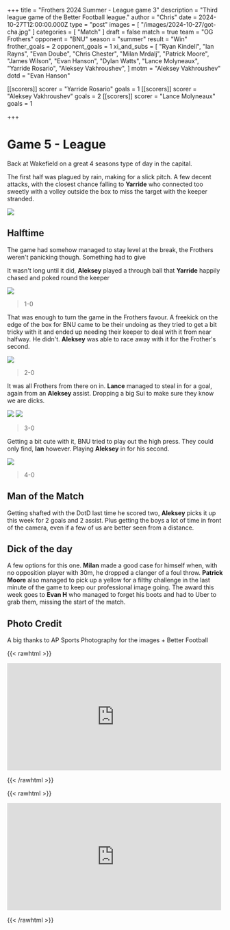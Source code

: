 +++
title = "Frothers 2024 Summer - League game 3"
description = "Third league game of the Better Football league."
author = "Chris"
date = 2024-10-27T12:00:00.000Z
type = "post"
images = [ "/images/2024-10-27/got-cha.jpg" ]
categories = [ "Match" ]
draft = false
match = true
team = "OG Frothers"
opponent = "BNU"
season = "summer"
result = "Win"
frother_goals = 2
opponent_goals = 1
xi_and_subs = [
  "Ryan Kindell",
  "Ian Rayns",
  "Evan Doube",
  "Chris Chester",
  "Milan Mrdalj",
  "Patrick Moore",
  "James Wilson",
  "Evan Hanson",
  "Dylan Watts",
  "Lance Molyneaux",
  "Yarride Rosario",
  "Aleksey Vakhroushev",
]
motm = "Aleksey Vakhroushev"
dotd = "Evan Hanson"

[[scorers]]
scorer = "Yarride Rosario"
goals = 1
[[scorers]]
scorer = "Aleksey Vakhroushev"
goals = 2
[[scorers]]
scorer = "Lance Molyneaux"
goals = 1

+++

# Game 5 - League

Back at Wakefield on a great 4 seasons type of day in the capital.

The first half was plagued by rain, making for a slick pitch. A few decent attacks, with the closest chance falling to **Yarride** who connected too sweetly with a volley outside the box to miss the target with the keeper stranded.

![](/images/2024-10-27/dyl-1.jpg)

## Halftime

The game had somehow managed to stay level at the break, the Frothers weren't panicking though. Something had to give

It wasn't long until it did, **Aleksey** played a through ball that **Yarride** happily chased and poked round the keeper

![](/images/2024-10-27/yarride-1.jpg)

> 1-0

That was enough to turn the game in the Frothers favour. A freekick on the edge of the box for BNU came to be their undoing as they tried to get a bit tricky with it and ended up needing their keeper to deal with it from near halfway. He didn't. **Aleksey** was able to race away with it for the Frother's second.

![](/images/2024-10-27/aleksey-5.jpg)

> 2-0

It was all Frothers from there on in. **Lance** managed to steal in for a goal, again from an **Aleksey** assist. Dropping a big Sui to make sure they know we are dicks.

![](/images/2024-10-27/lance-sui-1.jpg)
![](/images/2024-10-27/lance-sui-2.jpg)

> 3-0

Getting a bit cute with it, BNU tried to play out the high press. They could only find, **Ian** however. Playing **Aleksey** in for his second.

![](/images/2024-10-27/aleksey-3.jpg.jpg)

> 4-0

## Man of the Match
Getting shafted with the DotD last time he scored two, **Aleksey** picks it up this week for 2 goals and 2 assist. Plus getting the boys a lot of time in front of the camera, even if a few of us are better seen from a distance.

## Dick of the day
A few options for this one. **Milan** made a good case for himself when, with no opposition player with 30m, he dropped a clanger of a foul throw. **Patrick Moore** also managed to pick up a yellow for a filthy challenge in the last minute of the game to keep our professional image going.
The award this week goes to **Evan H** who managed to forget his boots and had to Uber to grab them, missing the start of the match.

## Photo Credit
A big thanks to AP Sports Photography for the images + Better Football

{{< rawhtml >}}
<div class="row">
<iframe src="https://www.facebook.com/plugins/post.php?href=https%3A%2F%2Fwww.facebook.com%2FAPSportsPhotographyNZ%2Fposts%2Fpfbid0cb5wwg3Zi8FWF1W1VbX1u9Zp2756tjEyTVEuLzuJTHPV1riBeRibEQsm9N4ePyJil" width="500" height="250" style="border:none;overflow:hidden" scrolling="no" frameborder="0" allowfullscreen="true" allow="autoplay; clipboard-write; encrypted-media; picture-in-picture; web-share"></iframe>
</div>

{{< /rawhtml >}}

{{< rawhtml >}}
<div class="row">
<iframe src="https://www.facebook.com/plugins/post.php?href=https%3A%2F%2Fwww.facebook.com%2FBetterfootball%2Fposts%2Fpfbid0yU1UnZTvzRxoGPZiaGi2dMMERuD6gQ3samT5JoYUtbrAtHUyu6ZgrymvzmP5o5ftl" width="500" height="250" style="border:none;overflow:hidden" scrolling="no" frameborder="0" allowfullscreen="true" allow="autoplay; clipboard-write; encrypted-media; picture-in-picture; web-share"></iframe>
</div>

{{< /rawhtml >}}
